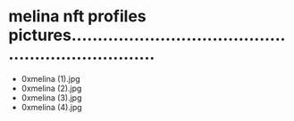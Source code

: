 # melina nft profiles pictures.....................................................................
- 0xmelina (1).jpg
- 0xmelina (2).jpg
- 0xmelina (3).jpg
- 0xmelina (4).jpg
